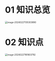 # 01 知识总览

<img src="https://cvp.oss-cn-shanghai.aliyuncs.com/picgo/202402271353974.png" alt="image-20240227135303890" style="zoom:50%;" />



# 02 知识点

<img src="https://cvp.oss-cn-shanghai.aliyuncs.com/picgo/202402271618907.png" alt="image-20240227161803792" style="zoom:50%;" />
